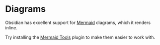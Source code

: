 # Diagrams

Obsidian has excellent support for [Mermaid](https://mermaid.js.org/) diagrams, which it renders inline.

Try installing the [Mermaid Tools](https://github.com/dartungar/obsidian-mermaid) plugin to make them easier to work with.
